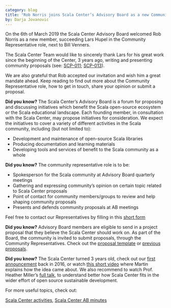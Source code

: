 ```yaml
---
category: blog
title: "Rob Norris joins Scala Center’s Advisory Board as a new Community Representative"
by: Darja Jovanovic 
---
```


On the 6th of March 2019 the Scala Center Advisory Board welcomed Rob Norris as a new member, succeeding Lars Hupel in the Community Representative role, next to Bill Venners.

The Scala Center Team would like to sincerely thank Lars for his great work since the beginning of the Center, 3 years ago, writing and presenting community proposals (see: [SCP-011](https://github.com/scalacenter/advisoryboard/blob/master/proposals/011-debugging-symbols.md); [SCP-013](https://github.com/scalacenter/advisoryboard/blob/master/proposals/013-sbt-migration.md)). 

We are also grateful that Rob accepted our invitation and wish him a great mandate ahead. Keep reading to find out more about the Community Representative role, how to get in touch, share your opinion or submit a proposal.


**Did you know?** The Scala Center’s Advisory Board is a forum for proposing and discussing initiatives which benefit the Scala open-source ecosystem or the Scala educational landscape. Each founding member, in consultation with the Scala Center, may propose initiatives for consideration. 
We expect the initiatives to cover a variety of different activities in the Scala community, including (but not limited to): 
- Development and maintenance of open-source Scala libraries 
- Producing documentation and learning materials 
- Developing tools and services of benefit to the Scala community as a whole 

**Did you know?** The community representative role is to be:

- Spokesperson for the Scala community at Advisory Board quarterly meetings 
- Gathering and expressing community’s opinion on certain topic related to Scala Center proposals
- Point of contact for community members/groups to review and help shaping community proposals
- Presents and defends community proposals at AB meetings

Feel free to contact our Representatives by filling in this [short form](https://docs.google.com/forms/d/e/1FAIpQLScvdmnFYJnHzT0n8WyDsN9TEfTIaA76ZdINDEjx0D3pR7OPBg/viewform?usp=sf_link)

**Did you know?** Advisory Board members are eligible to send in a project proposal that they believe the Scala Center should work on. As part of the Board, the community is invited to submit proposals, through the Community Representatives. Check out the [proposal template](https://github.com/scalacenter/advisoryboard/blob/master/templates/proposal.md) or [previous proposals](https://github.com/scalacenter/advisoryboard/tree/master/proposals).

**Did you know?** The Scala Center turned 3 years old, check out our [first announcement](https://www.scala-lang.org/blog/2016/03/14/announcing-the-scala-center.html) back in 2016, or watch [this short video](https://www.youtube.com/watch?v=RO8kDSJb-Gs) where Martin explains how the idea came about. We also recommend to watch Prof. Heather Miller’s [full talk](https://www.youtube.com/watch?v=KeEAXpLp6Dc), to understand better how Scala Center fits in the wider effort of open source sustainable development.


For more useful topics, check out: 

[Scala Center activities](https://scala.epfl.ch/projects.html), [Scala Center AB minutes](https://scala.epfl.ch/minutes/2018/12/05/december-5-2018.html)
